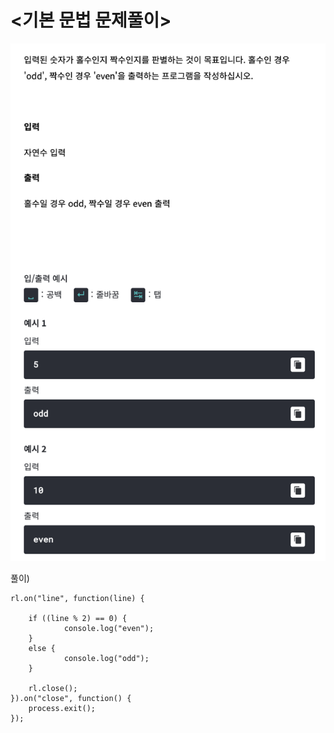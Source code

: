 # <기본 문법 문제풀이>  

![0004문제)구름_홀짝판별](../algorithm_image/구름_홀짝판별.png)

풀이) 
```
rl.on("line", function(line) {
	
	if ((line % 2) == 0) {
			console.log("even");
	}
	else {
			console.log("odd");
	}
	
	rl.close();
}).on("close", function() {
	process.exit();
});
```
